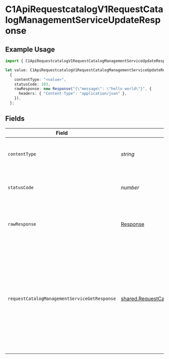 # C1ApiRequestcatalogV1RequestCatalogManagementServiceUpdateResponse

## Example Usage

```typescript
import { C1ApiRequestcatalogV1RequestCatalogManagementServiceUpdateResponse } from "conductorone-sdk-typescript/sdk/models/operations";

let value: C1ApiRequestcatalogV1RequestCatalogManagementServiceUpdateResponse =
  {
    contentType: "<value>",
    statusCode: 103,
    rawResponse: new Response("{\"message\": \"hello world\"}", {
      headers: { "Content-Type": "application/json" },
    }),
  };
```

## Fields

| Field                                                                                                                                                                         | Type                                                                                                                                                                          | Required                                                                                                                                                                      | Description                                                                                                                                                                   |
| ----------------------------------------------------------------------------------------------------------------------------------------------------------------------------- | ----------------------------------------------------------------------------------------------------------------------------------------------------------------------------- | ----------------------------------------------------------------------------------------------------------------------------------------------------------------------------- | ----------------------------------------------------------------------------------------------------------------------------------------------------------------------------- |
| `contentType`                                                                                                                                                                 | *string*                                                                                                                                                                      | :heavy_check_mark:                                                                                                                                                            | HTTP response content type for this operation                                                                                                                                 |
| `statusCode`                                                                                                                                                                  | *number*                                                                                                                                                                      | :heavy_check_mark:                                                                                                                                                            | HTTP response status code for this operation                                                                                                                                  |
| `rawResponse`                                                                                                                                                                 | [Response](https://developer.mozilla.org/en-US/docs/Web/API/Response)                                                                                                         | :heavy_check_mark:                                                                                                                                                            | Raw HTTP response; suitable for custom response parsing                                                                                                                       |
| `requestCatalogManagementServiceGetResponse`                                                                                                                                  | [shared.RequestCatalogManagementServiceGetResponse](../../../sdk/models/shared/requestcatalogmanagementservicegetresponse.md)                                                 | :heavy_minus_sign:                                                                                                                                                            | The request catalog management service get response returns a request catalog view with the expanded items in the expanded array indicated by the expand mask in the request. |
